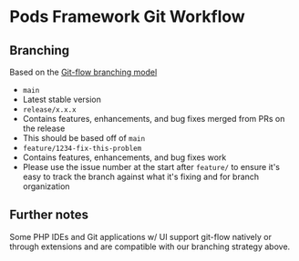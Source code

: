 # Pods Framework Git Workflow

## Branching

Based on the [Git-flow branching model](https://nvie.com/posts/a-successful-git-branching-model/)

* `main`
 * Latest stable version
* `release/x.x.x`
 * Contains features, enhancements, and bug fixes merged from PRs on the release
 * This should be based off of `main`
* `feature/1234-fix-this-problem`
 * Contains features, enhancements, and bug fixes work
 * Please use the issue number at the start after `feature/` to ensure it's easy to track the branch against what it's fixing and for branch organization

## Further notes

Some PHP IDEs and Git applications w/ UI support git-flow natively or through extensions and are compatible with our branching strategy above.
